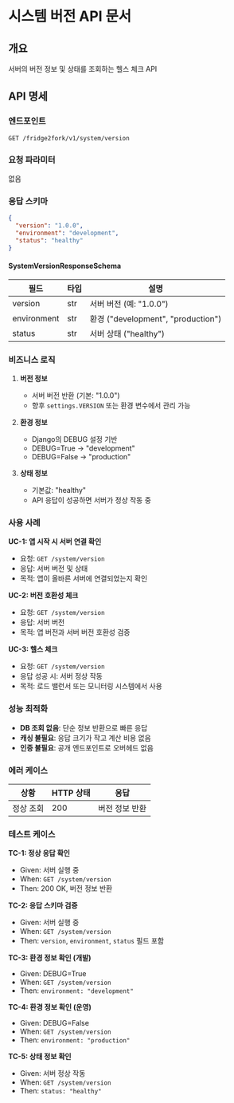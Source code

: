 # 시스템 버전 API 문서

## 개요

서버의 버전 정보 및 상태를 조회하는 헬스 체크 API

## API 명세

### 엔드포인트

```
GET /fridge2fork/v1/system/version
```

### 요청 파라미터

없음

### 응답 스키마

```json
{
  "version": "1.0.0",
  "environment": "development",
  "status": "healthy"
}
```

#### SystemVersionResponseSchema

| 필드 | 타입 | 설명 |
|------|------|------|
| version | str | 서버 버전 (예: "1.0.0") |
| environment | str | 환경 ("development", "production") |
| status | str | 서버 상태 ("healthy") |

### 비즈니스 로직

1. **버전 정보**
   - 서버 버전 반환 (기본: "1.0.0")
   - 향후 `settings.VERSION` 또는 환경 변수에서 관리 가능

2. **환경 정보**
   - Django의 DEBUG 설정 기반
   - DEBUG=True → "development"
   - DEBUG=False → "production"

3. **상태 정보**
   - 기본값: "healthy"
   - API 응답이 성공하면 서버가 정상 작동 중

### 사용 사례

**UC-1: 앱 시작 시 서버 연결 확인**
- 요청: `GET /system/version`
- 응답: 서버 버전 및 상태
- 목적: 앱이 올바른 서버에 연결되었는지 확인

**UC-2: 버전 호환성 체크**
- 요청: `GET /system/version`
- 응답: 서버 버전
- 목적: 앱 버전과 서버 버전 호환성 검증

**UC-3: 헬스 체크**
- 요청: `GET /system/version`
- 응답 성공 시: 서버 정상 작동
- 목적: 로드 밸런서 또는 모니터링 시스템에서 사용

### 성능 최적화

- **DB 조회 없음**: 단순 정보 반환으로 빠른 응답
- **캐싱 불필요**: 응답 크기가 작고 계산 비용 없음
- **인증 불필요**: 공개 엔드포인트로 오버헤드 없음

### 에러 케이스

| 상황 | HTTP 상태 | 응답 |
|------|-----------|------|
| 정상 조회 | 200 | 버전 정보 반환 |

### 테스트 케이스

**TC-1: 정상 응답 확인**
- Given: 서버 실행 중
- When: `GET /system/version`
- Then: 200 OK, 버전 정보 반환

**TC-2: 응답 스키마 검증**
- Given: 서버 실행 중
- When: `GET /system/version`
- Then: `version`, `environment`, `status` 필드 포함

**TC-3: 환경 정보 확인 (개발)**
- Given: DEBUG=True
- When: `GET /system/version`
- Then: `environment: "development"`

**TC-4: 환경 정보 확인 (운영)**
- Given: DEBUG=False
- When: `GET /system/version`
- Then: `environment: "production"`

**TC-5: 상태 정보 확인**
- Given: 서버 정상 작동
- When: `GET /system/version`
- Then: `status: "healthy"`
